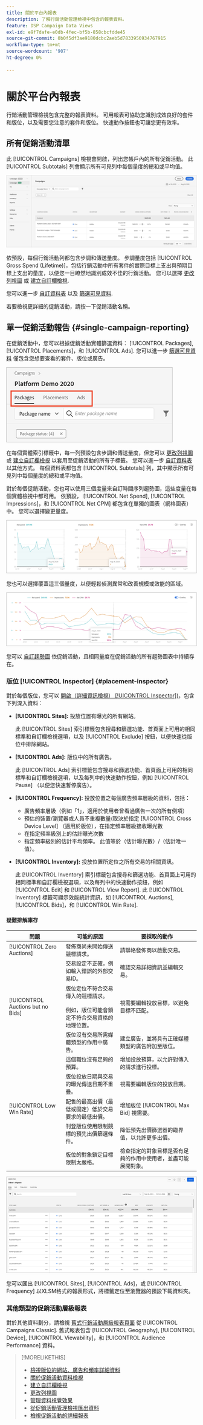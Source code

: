 ```yaml
---
title: 關於平台內報表
description: 了解行銷活動管理檢視中包含的報表資料。
feature: DSP Campaign Data Views
exl-id: e9f7dafe-e0db-4fec-bf5b-858cbcfdde45
source-git-commit: 0b0f5df3ae9180dcbc2aeb5d7833956934767915
workflow-type: tm+mt
source-wordcount: '907'
ht-degree: 0%

---
```


# 關於平台內報表

<!-- rename "About Performance Reports in Campaign Management Views?" -->
行銷活動管理檢視包含完整的報表資料。 可用報表可協助您識別成效良好的套件和版位，以及需要您注意的套件和版位。 快速動作按鈕也可讓您更有效率。

## 所有促銷活動清單

此 [!UICONTROL Campaigns] 檢視會開啟，列出您帳戶內的所有促銷活動。 此 [!UICONTROL Subtotals] 列會顯示所有可見列中每個量度的總和或平均值。

![行銷活動清單](/help/dsp/assets/campaigns-list.png)

依預設，每個行銷活動列都包含步調和傳送量度。 步調量度包括 [!UICONTROL Gross Spend (Lifetime)]，包括行銷活動中所有套件的實際目標上支出與預期目標上支出的量度，以便您一目瞭然地識別成效不佳的行銷活動。 您可以選擇 [更改列視圖](column-view-change.md) 或 [建立自訂欄檢視](column-view-create.md).

您可以進一步 [自訂資料表](campaign-data-views-about.md) 以及 [篩選可見資料](campaign-data-filter.md).

若要檢視更詳細的促銷活動，請按一下促銷活動名稱。

## 單一促銷活動報告 {#single-campaign-reporting}

在促銷活動中，您可以根據促銷活動實體篩選資料： [!UICONTROL Packages], [!UICONTROL Placements]，和 [!UICONTROL Ads]. 您可以進一步 [篩選可見資料](campaign-data-filter.md) 僅包含您想要查看的套件、版位或廣告。

![促銷活動實體索引標籤](/help/dsp/assets/campaign-subtabs.png)

在每個實體索引標籤中，每一列預設包含步調和傳送量度，但您可以 [更改列視圖](column-view-change.md) 或 [建立自訂欄檢視](column-view-create.md) 以套用至促銷活動的所有子標籤。 您可以進一步 [自訂資料表](campaign-data-views-about.md) 以其他方式。 每個資料表都包含 [!UICONTROL Subtotals] 列，其中顯示所有可見列中每個量度的總和或平均值。

對於每個促銷活動，您也可以使用三個度量來自訂時間序列趨勢圖，這些度量在每個實體檢視中都可用。 依預設， [!UICONTROL Net Spend], [!UICONTROL Impressions]，和 [!UICONTROL Net CPM] 都包含在單獨的圖表（網格圖表）中。 您可以選擇變更量度。

![三個度量的獨立趨勢圖](/help/dsp/assets/trend-chart-separate.png)

您也可以選擇覆蓋這三個量度，以便輕鬆偵測異常和改善規模或效能的區域。

![覆蓋圖趨勢圖](/help/dsp/assets/trend-chart.png)

您可以 [自訂趨勢圖](campaign-data-visualization-manage.md) 依促銷活動，且相同量度在促銷活動的所有趨勢圖表中持續存在。

### 版位 [!UICONTROL Inspector] {#placement-inspector}

對於每個版位，您可以 [開啟（詳細資訊檢視） [!UICONTROL Inspector])](placement-details-view.md)，包含下列深入資料：

* **[!UICONTROL Sites]:** 投放位置有曝光的所有網站。

   此 [!UICONTROL Sites] 索引標籤包含搜尋和篩選功能、首頁面上可用的相同標準和自訂欄檢視選項，以及 [!UICONTROL Exclude] 按鈕，以便快速從版位中排除網站。

* **[!UICONTROL Ads]:** 版位中的所有廣告。

   此 [!UICONTROL Ads] 索引標籤包含搜尋和篩選功能、首頁面上可用的相同標準和自訂欄檢視選項，以及每列中的快速動作按鈕，例如 [!UICONTROL Pause] （以便您快速暫停廣告）。

* **[!UICONTROL Frequency]:** 投放位置之每個廣告頻率層級的資料，包括：
   * 廣告頻率層級（例如「1」，適用於使用者曾看過廣告一次的所有例項）
   * 預估的裝置/瀏覽器或人員不重複數量(取決於指定 [!UICONTROL Cross Device Level] （適用於版位），在指定頻率層級接收曝光數
   * 在指定頻率級別上的估計曝光次數
   * 指定頻率級別的估計平均頻率。 此值等於（估計曝光數）/（估計唯一值）。

* **[!UICONTROL Inventory]:** 投放位置所定位之所有交易的相關資訊。

   此 [!UICONTROL Inventory] 索引標籤包含搜尋和篩選功能、首頁面上可用的相同標準和自訂欄檢視選項，以及每列中的快速動作按鈕，例如 [!UICONTROL Edit] 和 [!UICONTROL View Report]. 此 [!UICONTROL Inventory] 標籤可顯示效能統計資訊，如 [!UICONTROL Auctions], [!UICONTROL Bids]，和 [!UICONTROL Win Rate].

#### 疑難排解庫存

| 問題 | 可能的原因 | 要採取的動作 |
| -----------| ---------- | ---------- |
| [!UICONTROL Zero Auctions] | 發佈商尚未開始傳送競標請求。 | 請聯絡發佈商以啟動交易。 |
|  | 交易設定不正確，例如輸入錯誤的外部交易ID。 | 確認交易詳細資訊並編輯交易。 |
| [!UICONTROL Auctions but no Bids] | 版位定位不符合交易傳入的競標請求。 <br><br> 例如，版位可能會鎖定不符合交易資格的地理位置。 | 視需要編輯投放目標，以避免目標不匹配。 |
|  | 版位沒有交易所需媒體類型的作用中廣告。 | 建立廣告，並將具有正確媒體類型的廣告附加至版位。 |
|  | 這個職位沒有足夠的預算。 | 增加投放預算，以允許對傳入的請求進行投標。 |
|  | 版位投放日期與交易的曝光傳送日期不重疊。 | 視需要編輯版位的投放日期。 |
| [!UICONTROL Low Win Rate] | 配售的最高出價（最低或固定）低於交易要求的最低出價。 | 增加版位 [!UICONTROL Max Bid] 視需要。 |
|  | 刊登版位使用限制競標的預先出價篩選條件。 | 降低預先出價篩選器的臨界值，以允許更多出價。 |
|  | 版位的對象鎖定目標限制太嚴格。 | 檢查指定的對象目標是否有足夠的作用中使用者，並盡可能展開對象。 |

![位置檢查器](/help/dsp/assets/placement-inspector.png)

您可以匯出 [!UICONTROL Sites], [!UICONTROL Ads]，或 [!UICONTROL Frequency] 以XLSM格式的報表形式，將標籤定位至瀏覽器的預設下載資料夾。

### 其他類型的促銷活動層級報表

對於其他資料劃分，請檢視 [舊式行銷活動層級報表頁面](/help/dsp/campaign-management/campaigns/campaign-view-report.md) 從 [!UICONTROL Campaigns Classic]. 舊式報表包含 [!UICONTROL Geography], [!UICONTROL Device], [!UICONTROL Viewability]，和 [!UICONTROL Audience Performance] 資料。

>[!MORELIKETHIS]
>
>* [檢視版位的網站、廣告和頻率詳細資料](placement-details-view.md)
>* [關於促銷活動資料檢視](campaign-data-views-about.md)
>* [建立自訂欄檢視](column-view-create.md)
>* [更改列視圖](column-view-change.md)
>* [管理資料視覺效果](campaign-data-visualization-manage.md)
>* [從促銷活動管理檢視匯出資料](campaign-export-data.md)
>* [檢視促銷活動的詳細報表](/help/dsp/campaign-management/campaigns/campaign-view-report.md)

